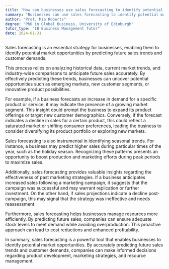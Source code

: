 ```yaml
---
title: "How can businesses use sales forecasting to identify potential market opportunities?"
summary: "Businesses can use sales forecasting to identify potential market opportunities by predicting future sales trends and customer demands."
author: "Prof. Mia Roberts"
degree: "PhD in Global Business, University of Edinburgh"
tutor_type: "IB Business Management Tutor"
date: 2024-01-31
---
```


Sales forecasting is an essential strategy for businesses, enabling them to identify potential market opportunities by predicting future sales trends and customer demands.

This process relies on analyzing historical data, current market trends, and industry-wide comparisons to anticipate future sales accurately. By effectively predicting these trends, businesses can uncover potential opportunities such as emerging markets, new customer segments, or innovative product possibilities.

For example, if a business forecasts an increase in demand for a specific product or service, it may indicate the presence of a growing market segment. This insight could prompt the business to expand its product offerings or target new customer demographics. Conversely, if the forecast indicates a decline in sales for a certain product, this could reflect a saturated market or shifting consumer preferences, leading the business to consider diversifying its product portfolio or exploring new markets.

Sales forecasting is also instrumental in identifying seasonal trends. For instance, a business may predict higher sales during particular times of the year, such as the holiday season. Recognizing these patterns presents an opportunity to boost production and marketing efforts during peak periods to maximize sales.

Additionally, sales forecasting provides valuable insights regarding the effectiveness of past marketing strategies. If a business anticipates increased sales following a marketing campaign, it suggests that the campaign was successful and may warrant replication or further investment. On the other hand, if sales projections indicate a decline post-campaign, this may signal that the strategy was ineffective and needs reassessment.

Furthermore, sales forecasting helps businesses manage resources more efficiently. By predicting future sales, companies can ensure adequate stock levels to meet demand while avoiding overproduction. This proactive approach can lead to cost reductions and enhanced profitability.

In summary, sales forecasting is a powerful tool that enables businesses to identify potential market opportunities. By accurately predicting future sales trends and customer demands, companies can make informed decisions regarding product development, marketing strategies, and resource management.
    